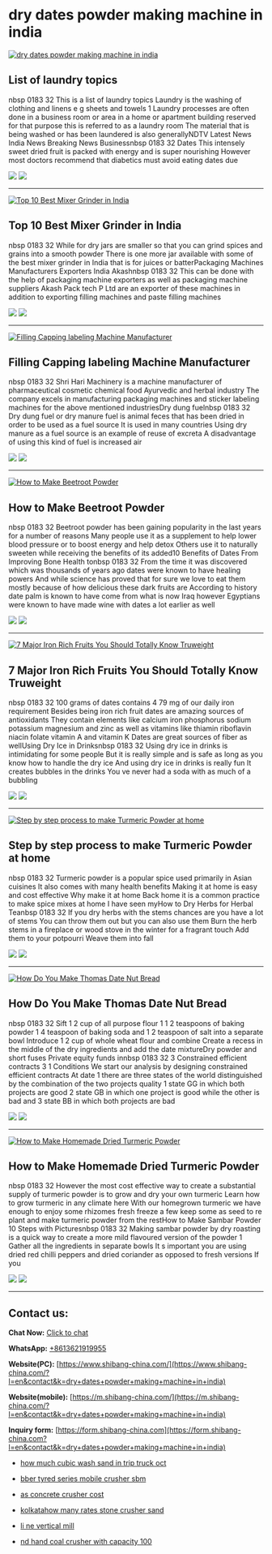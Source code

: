 # dry dates powder making machine in india

<a href="https://swt.shibang-china.com/?l=en&img&k=dry+dates+powder+making+machine+in+india" target="_blank">![dry dates powder making machine in india](http://static.shibang-china.com/all-800x300/952.jpg)</a>

## List of laundry topics
nbsp 0183 32 This is a list of laundry topics Laundry is the washing of clothing and linens e g sheets and towels 1 Laundry processes are often done in a business room or area in a home or apartment building reserved for that purpose this is referred to as a laundry room The material that is being washed or has been laundered is also generallyNDTV Latest News India News Breaking News Businessnbsp 0183 32 Dates This intensely sweet dried fruit is packed with energy and is super nourishing However most doctors recommend that diabetics must avoid eating dates due


<a href="https://whatsapp.shibangsoft.com/WhatsApp.php" target="_blank" title="WhatsApp">![](http://static.shibang-china.com/icon/whatsapp.png)</a> <a href="https://swt.shibang-china.com/?l=en&icon&k=dry+dates+powder+making+machine+in+india" target="_blank">![](http://static.shibang-china.com/icon/chat-en.png)</a>

---

<a href="https://swt.shibang-china.com/?l=en&img&k=dry+dates+powder+making+machine+in+india" target="_blank">![Top 10 Best Mixer Grinder in India](http://static.shibang-china.com/all-800x300/396.jpg)</a>

## Top 10 Best Mixer Grinder in India
nbsp 0183 32 While for dry jars are smaller so that you can grind spices and grains into a smooth powder There is one more jar available with some of the best mixer grinder in India that is for juices or batterPackaging Machines Manufacturers Exporters India Akashnbsp 0183 32 This can be done with the help of packaging machine exporters as well as packaging machine suppliers Akash Pack tech P Ltd are an exporter of these machines in addition to exporting filling machines and paste filling machines


<a href="https://whatsapp.shibangsoft.com/WhatsApp.php" target="_blank" title="WhatsApp">![](http://static.shibang-china.com/icon/whatsapp.png)</a> <a href="https://swt.shibang-china.com/?l=en&icon&k=dry+dates+powder+making+machine+in+india" target="_blank">![](http://static.shibang-china.com/icon/chat-en.png)</a>

---

<a href="https://swt.shibang-china.com/?l=en&img&k=dry+dates+powder+making+machine+in+india" target="_blank">![Filling Capping labeling Machine Manufacturer](http://static.shibang-china.com/all-800x300/174.jpg)</a>

## Filling Capping labeling Machine Manufacturer
nbsp 0183 32 Shri Hari Machinery is a machine manufacturer of pharmaceutical cosmetic chemical food Ayurvedic and herbal industry The company excels in manufacturing packaging machines and sticker labeling machines for the above mentioned industriesDry dung fuelnbsp 0183 32 Dry dung fuel or dry manure fuel is animal feces that has been dried in order to be used as a fuel source It is used in many countries Using dry manure as a fuel source is an example of reuse of excreta A disadvantage of using this kind of fuel is increased air


<a href="https://whatsapp.shibangsoft.com/WhatsApp.php" target="_blank" title="WhatsApp">![](http://static.shibang-china.com/icon/whatsapp.png)</a> <a href="https://swt.shibang-china.com/?l=en&icon&k=dry+dates+powder+making+machine+in+india" target="_blank">![](http://static.shibang-china.com/icon/chat-en.png)</a>

---

<a href="https://swt.shibang-china.com/?l=en&img&k=dry+dates+powder+making+machine+in+india" target="_blank">![How to Make Beetroot Powder](http://static.shibang-china.com/all-800x300/13.jpg)</a>

## How to Make Beetroot Powder
nbsp 0183 32 Beetroot powder has been gaining popularity in the last years for a number of reasons Many people use it as a supplement to help lower blood pressure or to boost energy and help detox Others use it to naturally sweeten while receiving the benefits of its added10 Benefits of Dates From Improving Bone Health tonbsp 0183 32 From the time it was discovered which was thousands of years ago dates were known to have healing powers And while science has proved that for sure we love to eat them mostly because of how delicious these dark fruits are According to history date palm is known to have come from what is now Iraq however Egyptians were known to have made wine with dates a lot earlier as well


<a href="https://whatsapp.shibangsoft.com/WhatsApp.php" target="_blank" title="WhatsApp">![](http://static.shibang-china.com/icon/whatsapp.png)</a> <a href="https://swt.shibang-china.com/?l=en&icon&k=dry+dates+powder+making+machine+in+india" target="_blank">![](http://static.shibang-china.com/icon/chat-en.png)</a>

---

<a href="https://swt.shibang-china.com/?l=en&img&k=dry+dates+powder+making+machine+in+india" target="_blank">![7 Major Iron Rich Fruits You Should Totally Know Truweight](http://static.shibang-china.com/all-800x300/1233.jpg)</a>

## 7 Major Iron Rich Fruits You Should Totally Know Truweight
nbsp 0183 32 100 grams of dates contains 4 79 mg of our daily iron requirement Besides being iron rich fruit dates are amazing sources of antioxidants They contain elements like calcium iron phosphorus sodium potassium magnesium and zinc as well as vitamins like thiamin riboflavin niacin folate vitamin A and vitamin K Dates are great sources of fiber as wellUsing Dry Ice in Drinksnbsp 0183 32 Using dry ice in drinks is intimidating for some people But it is really simple and is safe as long as you know how to handle the dry ice And using dry ice in drinks is really fun It creates bubbles in the drinks You ve never had a soda with as much of a bubbling


<a href="https://whatsapp.shibangsoft.com/WhatsApp.php" target="_blank" title="WhatsApp">![](http://static.shibang-china.com/icon/whatsapp.png)</a> <a href="https://swt.shibang-china.com/?l=en&icon&k=dry+dates+powder+making+machine+in+india" target="_blank">![](http://static.shibang-china.com/icon/chat-en.png)</a>

---

<a href="https://swt.shibang-china.com/?l=en&img&k=dry+dates+powder+making+machine+in+india" target="_blank">![Step by step process to make Turmeric Powder at home](http://static.shibang-china.com/all-800x300/451.jpg)</a>

## Step by step process to make Turmeric Powder at home
nbsp 0183 32 Turmeric powder is a popular spice used primarily in Asian cuisines It also comes with many health benefits Making it at home is easy and cost effective Why make it at home Back home it is a common practice to make spice mixes at home I have seen myHow to Dry Herbs for Herbal Teanbsp 0183 32 If you dry herbs with the stems chances are you have a lot of stems You can throw them out but you can also use them Burn the herb stems in a fireplace or wood stove in the winter for a fragrant touch Add them to your potpourri Weave them into fall


<a href="https://whatsapp.shibangsoft.com/WhatsApp.php" target="_blank" title="WhatsApp">![](http://static.shibang-china.com/icon/whatsapp.png)</a> <a href="https://swt.shibang-china.com/?l=en&icon&k=dry+dates+powder+making+machine+in+india" target="_blank">![](http://static.shibang-china.com/icon/chat-en.png)</a>

---

<a href="https://swt.shibang-china.com/?l=en&img&k=dry+dates+powder+making+machine+in+india" target="_blank">![How Do You Make Thomas Date Nut Bread](http://static.shibang-china.com/all-800x300/1454.jpg)</a>

## How Do You Make Thomas Date Nut Bread
nbsp 0183 32 Sift 1 2 cup of all purpose flour 1 1 2 teaspoons of baking powder 1 4 teaspoon of baking soda and 1 2 teaspoon of salt into a separate bowl Introduce 1 2 cup of whole wheat flour and combine Create a recess in the middle of the dry ingredients and add the date mixtureDry powder and short fuses Private equity funds innbsp 0183 32 3 Constrained efficient contracts 3 1 Conditions We start our analysis by designing constrained efficient contracts At date 1 there are three states of the world distinguished by the combination of the two projects quality 1 state GG in which both projects are good 2 state GB in which one project is good while the other is bad and 3 state BB in which both projects are bad


<a href="https://whatsapp.shibangsoft.com/WhatsApp.php" target="_blank" title="WhatsApp">![](http://static.shibang-china.com/icon/whatsapp.png)</a> <a href="https://swt.shibang-china.com/?l=en&icon&k=dry+dates+powder+making+machine+in+india" target="_blank">![](http://static.shibang-china.com/icon/chat-en.png)</a>

---

<a href="https://swt.shibang-china.com/?l=en&img&k=dry+dates+powder+making+machine+in+india" target="_blank">![How to Make Homemade Dried Turmeric Powder](http://static.shibang-china.com/all-800x300/1110.jpg)</a>

## How to Make Homemade Dried Turmeric Powder
nbsp 0183 32 However the most cost effective way to create a substantial supply of turmeric powder is to grow and dry your own turmeric Learn how to grow turmeric in any climate here With our homegrown turmeric we have enough to enjoy some rhizomes fresh freeze a few keep some as seed to re plant and make turmeric powder from the restHow to Make Sambar Powder 10 Steps with Picturesnbsp 0183 32 Making sambar powder by dry roasting is a quick way to create a more mild flavoured version of the powder 1 Gather all the ingredients in separate bowls It s important you are using dried red chilli peppers and dried coriander as opposed to fresh versions If you


<a href="https://whatsapp.shibangsoft.com/WhatsApp.php" target="_blank" title="WhatsApp">![](http://static.shibang-china.com/icon/whatsapp.png)</a> <a href="https://swt.shibang-china.com/?l=en&icon&k=dry+dates+powder+making+machine+in+india" target="_blank">![](http://static.shibang-china.com/icon/chat-en.png)</a>

---
## Contact us:

**Chat Now:** [Click to chat](https://swt.shibang-china.com?l=en&contact&k=dry+dates+powder+making+machine+in+india)

**WhatsApp:**  [+8613621919955](https://whatsapp.shibangsoft.com/WhatsApp.php)

**Website(PC):** [https://www.shibang-china.com/](https://www.shibang-china.com/?l=en&contact&k=dry+dates+powder+making+machine+in+india)

**Website(mobile):** [https://m.shibang-china.com/](https://m.shibang-china.com/?l=en&contact&k=dry+dates+powder+making+machine+in+india)

**Inquiry form:** [https://form.shibang-china.com](https://form.shibang-china.com?l=en&contact&k=dry+dates+powder+making+machine+in+india)

* [how much cubic wash sand in trip truck oct](../165/how%20much%20cubic%20wash%20sand%20in%20trip%20truck%20oct.md)

* [bber tyred series mobile crusher sbm](../169/bber%20tyred%20series%20mobile%20crusher%20sbm.md)

* [as concrete crusher cost](../169/as%20concrete%20crusher%20cost.md)

* [kolkatahow many rates stone crusher sand](../166/kolkatahow%20many%20rates%20stone%20crusher%20sand.md)

* [li ne vertical mill](../168/li%20ne%20vertical%20mill.md)

* [nd hand coal crusher with capacity 100](../167/nd%20hand%20coal%20crusher%20with%20capacity%20100.md)